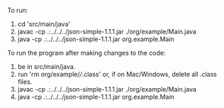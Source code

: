 To run:

1. cd 'src/main/java'
2. javac -cp .:../../../json-simple-1.1.1.jar ./org/example/Main.java
3. java -cp .:../../../json-simple-1.1.1.jar org.example.Main

To run the program after making changes to the code:

1. be in src/main/java.
2. run 'rm org/example/*/*.class' or, if on Mac/Windows, delete all .class files.
3. javac -cp .:../../../json-simple-1.1.1.jar ./org/example/Main.java
4. java -cp .:../../../json-simple-1.1.1.jar org.example.Main
 
